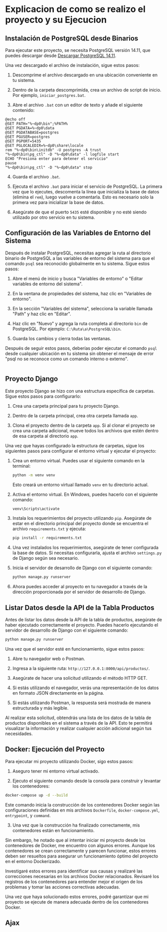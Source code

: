 # Explicacion de como se realizo el proyecto y su Ejecucion

## Instalación de PostgreSQL desde Binarios
Para ejecutar este proyecto, se necesita PostgreSQL versión 14.11, que puedes descargar desde [Descargar PostgreSQL 14.11](https://www.enterprisedb.com/download-postgresql-binaries).

Una vez descargado el archivo de instalación, sigue estos pasos:

1. Descomprime el archivo descargado en una ubicación conveniente en tu sistema.

2. Dentro de la carpeta descomprimida, crea un archivo de script de inicio. Por ejemplo, `iniciar_postgres.bat`.

3. Abre el archivo `.bat` con un editor de texto y añade el siguiente contenido:

```batch
@echo off
@SET PATH="%~dp0\bin";%PATH%
@SET PGDATA=%~dp0\data
@SET PGDATABASE=postgres
@SET PGUSER=postgres
@SET PGPORT=5435
@SET PGLOCALEDIR=%~dp0\share\locale
rem "%~dp0\bin\initdb" -U postgres -A trust
"%~dp0\bin\pg_ctl" -D "%~dp0\data" -l logfile start
ECHO "Presiona enter para detener el servicio"
pause
"%~dp0\bin\pg_ctl" -D "%~dp0\data" stop
```

4. Guarda el archivo `.bat`.

5. Ejecuta el archivo `.bat` para iniciar el servicio de PostgreSQL. La primera vez que lo ejecutes, descomenta la línea que inicializa la base de datos (elimina el `rem`), luego vuelve a comentarla. Esto es necesario solo la primera vez para inicializar la base de datos.

6. Asegúrate de que el puerto `5435` esté disponible y no esté siendo utilizado por otro servicio en tu sistema.

## Configuración de las Variables de Entorno del Sistema

Después de instalar PostgreSQL, necesitas agregar la ruta al directorio binario de PostgreSQL a las variables de entorno del sistema para que el comando `psql` sea reconocido globalmente en tu sistema. Sigue estos pasos:

1. Abre el menú de inicio y busca "Variables de entorno" o "Editar variables de entorno del sistema".

2. En la ventana de propiedades del sistema, haz clic en "Variables de entorno".

3. En la sección "Variables del sistema", selecciona la variable llamada "Path" y haz clic en "Editar".

4. Haz clic en "Nuevo" y agrega la ruta completa al directorio `bin` de PostgreSQL. Por ejemplo: `C:\Ruta\a\PostgreSQL\bin`.

5. Guarda los cambios y cierra todas las ventanas.

Después de seguir estos pasos, deberías poder ejecutar el comando `psql` desde cualquier ubicación en tu sistema sin obtener el mensaje de error "psql no se reconoce como un comando interno o externo".
```

```
## Proyecto Django

Este proyecto Django se hizo con una estructura específica de carpetas. Sigue estos pasos para configurarlo:

1. Crea una carpeta principal para tu proyecto Django.

2. Dentro de la carpeta principal, crea otra carpeta llamada `app`.

3. Clona el proyecto dentro de la carpeta `app`. Si al clonar el proyecto se crea una carpeta adicional, mueve todos los archivos que estén dentro de esa carpeta al directorio `app`.

Una vez que hayas configurado la estructura de carpetas, sigue los siguientes pasos para configurar el entorno virtual y ejecutar el proyecto:

1. Crea un entorno virtual. Puedes usar el siguiente comando en la terminal:

   ```bash
   python -m venv venv
   ```

   Esto creará un entorno virtual llamado `venv` en tu directorio actual.



2. Activa el entorno virtual. En Windows, puedes hacerlo con el siguiente comando:

   ```bash
   venv\Scripts\activate
   ```

3. Instala los requerimientos del proyecto utilizando `pip`. Asegúrate de estar en el directorio principal del proyecto donde se encuentra el archivo `requirements.txt` y ejecuta:

   ```bash
   pip install -r requirements.txt
   ```

4. Una vez instalados los requerimientos, asegúrate de tener configurada la base de datos. Si necesitas configurarla, ajusta el archivo `settings.py` de Django según sea necesario.

5. Inicia el servidor de desarrollo de Django con el siguiente comando:

   ```bash
   python manage.py runserver
   ```

6. Ahora puedes acceder al proyecto en tu navegador a través de la dirección proporcionada por el servidor de desarrollo de Django.

## Listar Datos desde la API de la Tabla Productos

Antes de listar los datos desde la API de la tabla de productos, asegúrate de haber ejecutado correctamente el proyecto. Puedes hacerlo ejecutando el servidor de desarrollo de Django con el siguiente comando:

```bash
python manage.py runserver
```

Una vez que el servidor esté en funcionamiento, sigue estos pasos:

1. Abre tu navegador web o Postman.

2. Ingresa a la siguiente ruta: `http://127.0.0.1:8000/api/productos/`.

3. Asegúrate de hacer una solicitud utilizando el método HTTP GET.

4. Si estás utilizando el navegador, verás una representación de los datos en formato JSON directamente en la página.

5. Si estás utilizando Postman, la respuesta será mostrada de manera estructurada y más legible.

Al realizar esta solicitud, obtendrás una lista de los datos de la tabla de productos disponibles en el sistema a través de la API. Esto te permitirá visualizar la información y realizar cualquier acción adicional según tus necesidades.

## Docker: Ejecución del Proyecto

Para ejecutar mi proyecto utilizando Docker, sigo estos pasos:

1. Aseguro tener mi entorno virtual activado.

2. Ejecuto el siguiente comando desde la consola para construir y levantar los contenedores:

```bash
docker-compose up -d --build
```

Este comando inicia la construcción de los contenedores Docker según las configuraciones definidas en mis archivos `Dockerfile`, `docker-compose.yml`, `entrypoint`, y `command`.

3. Una vez que la construcción ha finalizado correctamente, mis contenedores están en funcionamiento.

Sin embargo, he notado que al intentar iniciar mi proyecto desde los contenedores de Docker, me encuentro con algunos errores. Aunque los contenedores se crean correctamente y parecen funcionar, estos errores deben ser resueltos para asegurar un funcionamiento óptimo del proyecto en el entorno Dockerizado.

Investigaré estos errores para identificar sus causas y realizaré las correcciones necesarias en los archivos Docker relacionados. Revisaré los registros de los contenedores para entender mejor el origen de los problemas y tomar las acciones correctivas adecuadas.

Una vez que haya solucionado estos errores, podré garantizar que mi proyecto se ejecute de manera adecuada dentro de los contenedores Docker.

## Ajax 